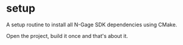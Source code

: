 # setup

A setup routine to install all N-Gage SDK dependencies using CMake.

Open the project, build it once and that's about it.
